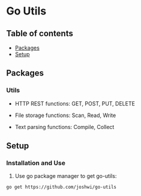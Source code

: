 # Go Utils

## Table of contents
* [Packages](#packages)
* [Setup](#setup)

## Packages

### Utils

- HTTP REST functions: GET, POST, PUT, DELETE

- File storage functions: Scan, Read, Write

- Text parsing functions: Compile, Collect

## Setup

### Installation and Use

1. Use go package manager to get go-utils: 
```
go get https://github.com/joshwi/go-utils
```